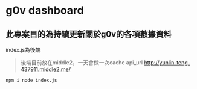 # g0v dashboard
此專案目的為持續更新關於g0v的各項數據資料
---
index.js為後端

> 後端目前放在middle2，一天會做一次cache
> api_url http://yunlin-teng-437911.middle2.me/

``
npm i
node index.js
``
